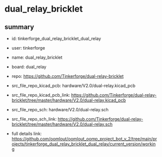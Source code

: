 # dual_relay_bricklet
 
## summary 
* id: tinkerforge_dual_relay_bricklet_dual_relay
* user: tinkerforge
* name: dual_relay_bricklet
* board: dual_relay
* repo: https://github.com/Tinkerforge/dual-relay-bricklet
* src_file_repo_kicad_pcb: hardware/V2.0/dual-relay.kicad_pcb
* src_file_repo_kicad_pcb_link: https://github.com/Tinkerforge/dual-relay-bricklet/tree/master/hardware/V2.0/dual-relay.kicad_pcb


* src_file_repo_sch: hardware/V2.0/dual-relay.sch
* src_file_repo_sch_link: https://github.com/Tinkerforge/dual-relay-bricklet/tree/master/hardware/V2.0/dual-relay.sch
* full details link: https://github.com/oomlout/oomlout_oomp_project_bot_v_2/tree/main/projects/tinkerforge_dual_relay_bricklet_dual_relay/current_version/working  








